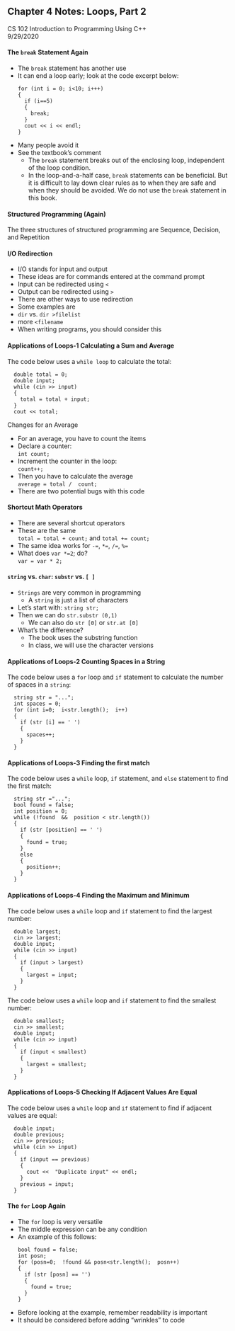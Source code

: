## Chapter 4 Notes: Loops, Part 2
CS 102 Introduction to Programming Using C++  
9/29/2020  
#### The ```break``` Statement Again 
- The ```break``` statement has another use
- It can end a loop early; look at the code excerpt below:
  ```
  for (int i = 0; i<10; i+++)
  {
    if (i==5)
    {
      break;
    }
    cout << i << endl;
  }
  ```
- Many people avoid it
- See the textbook’s comment
  - The ```break``` statement breaks out of the enclosing loop, independent of the loop condition.
  - In the loop-and-a-half case, ```break``` statements can be beneficial. But it is difficult to lay down clear rules as to when they are safe and when they should be avoided. We do not use the ```break``` statement in this book.

#### Structured Programming (Again)
  The three structures of structured programming are Sequence, Decision, and Repetition  

#### I/O Redirection
- I/O stands for input and output
- These ideas are for commands entered at the command prompt
- Input can be redirected using ```<```
- Output can be redirected using ```>```
- There are other ways to use redirection
- Some examples are
- ```dir``` vs. ```dir >filelist```
- more ```<filename```
- When writing programs, you should consider this

#### Applications of Loops-1 Calculating a Sum and Average
The code below uses a ```while loop``` to calculate the total:
```  
  double total = 0;
  double input;
  while (cin >> input)
  {
    total = total + input;
  }
  cout << total;
```  
   Changes for an Average  
  - For an average, you have to count the items
  - Declare a counter:  
    ```int count;```
  - Increment the counter in the loop:  
    ```count++;```
  - Then you have to calculate the average  
    ```average = total /  count;```  
  - There are two potential bugs with this code

#### Shortcut Math Operators
- There are several shortcut operators
- These are the same  
  ```total = total + count;``` and ```total += count;```  
- The same idea works for ```-=```, ```*=```, ```/=```, ```%=```  
- What does   ```var *=2```;   do?  
  ```var = var * 2;```  

#### ```string``` vs. ```char```:  ```substr```  vs.  ```[ ]```
- ```Strings``` are very common in programming
  - A ```string``` is just a list of characters
- Let’s start with:  ```string str;```
- Then we can do ```str.substr (0,1)```  
  - We can also do ```str [0]``` or ```str.at [0]```
- What’s the difference?
  - The book uses the substring function
  - In class, we will use the character versions

#### Applications of Loops-2 Counting Spaces in a String
The code below uses a ```for``` loop and ```if``` statement to calculate the number of spaces in a ```string```:  
```
  string str = "...";
  int spaces = 0;
  for (int i=0;  i<str.length();  i++)
  {
    if (str [i] == ' ')
    {
      spaces++;
    }
  }
```

#### Applications of Loops-3 Finding the first match
The code below uses a ```while``` loop, ```if``` statement, and ```else``` statement to find the first match:
```
  string str ="...";
  bool found = false;
  int position = 0;
  while (!found  &&  position < str.length())
  {
    if (str [position] == ' ')
    {
      found = true;
    }
    else
    {
      position++;
    }
  }
```

#### Applications of Loops-4 Finding the Maximum and Minimum
The code below uses a ```while``` loop and ```if``` statement to find the largest number:
```
  double largest;
  cin >> largest;
  double input;
  while (cin >> input)
  {
    if (input > largest)
    {
      largest = input;
    }
  }
```  
The code below uses a ```while``` loop and ```if``` statement to find the smallest number:
```
  double smallest;
  cin >> smallest;
  double input;
  while (cin >> input)
  {
    if (input < smallest)
    {
      largest = smallest;
    }
  }
```

#### Applications of Loops-5 Checking If Adjacent Values Are Equal
The code below uses a ```while``` loop and ```if``` statement to find if adjacent values are equal:
```
  double input;
  double previous;
  cin >> previous;
  while (cin >> input)
  {
    if (input == previous)
    {
      cout <<  "Duplicate input" << endl;
    }
    previous = input;
  }
```

#### The ```for``` Loop Again
- The ```for``` loop is very versatile
- The middle expression can be any condition
- An example of this follows:
  ```
  bool found = false;
  int posn;
  for (posn=0;  !found && posn<str.length();  posn++)
  {
    if (str [posn] == '')
    {
      found = true;
    }
  }
  ```
- Before looking at the example, remember readability is important
- It should be considered before adding “wrinkles” to code
